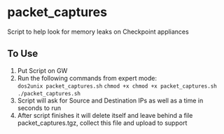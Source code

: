 # packet_captures
Script to help look for memory leaks on Checkpoint appliances  
## To Use
1. Put Script on GW  
2. Run the following commands from expert mode:  
  `dos2unix packet_captures.sh`
  `chmod +x chmod +x packet_captures.sh`  
  `./packet_captures.sh`  
3. Script will ask for Source and Destination IPs as well as a time in seconds to run
4. After script finishes it will delete itself and leave behind a file packet_captures.tgz, collect this file and upload to support
